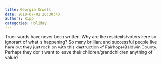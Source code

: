 ```yaml
---
title: Georgia Orwell
date: 2018-07-02 20:30:43
authors: Ripp
categories: Holiday
---
```


 Truer words have never been written.  Why are the residents/voters here so ignorant of what is happening?  So many brilliant and successful people live here but they just rock on with this destruction of Fairhope/Baldwin County.  Perhaps they don't want to leave their children/grandchildren anything of value?